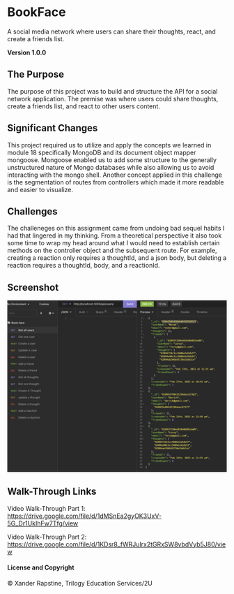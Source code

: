 # BookFace
A social media network where users can share their thoughts, react, and create a friends list.

**Version 1.0.0**

## The Purpose
The purpose of this project was to build and structure the API for a social network application. The premise was where users could share thoughts, create a friends list, and react to other users content. 

## Significant Changes
This project required us to utilize and apply the concepts we learned in module 18 specifically MongoDB and its document object mapper mongoose. Mongoose enabled us to add some structure to the generally unstructured nature of Mongo databases while also allowing us to avoid interacting with the mongo shell. Another concept applied in this challenge is the segmentation of routes from controllers which made it more readable and easier to visualize.

## Challenges
The challeneges on this assignment came from undoing bad sequel habits I had that lingered in my thinking. From a theoretical perspective it also took some time to wrap my head around what I would need to establish certain methods on the controller object and the subsequent route. For example, creating a reaction only requires a thoughtId, and a json body, but deleting a reaction requires a thoughtId, body, and a reactionId. 

## Screenshot
![](/18-screenshot.png)

## Walk-Through Links
Video Walk-Through Part 1: https://drive.google.com/file/d/1dMSnEa2gyOK3UxV-5G_Dr1UkIhFw7Tfg/view 

Video Walk-Through Part 2: https://drive.google.com/file/d/1KDsr8_fWRJulrx2tGRxSW8vbdVyb5J80/view

#### License and Copyright
© Xander Rapstine, Trilogy Education Services/2U
